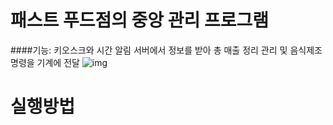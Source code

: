 패스트 푸드점의 중앙 관리 프로그램
=================================
####기능: 키오스크와 시간 알림 서버에서 정보를 받아 총 매출 정리 관리 및 음식제조 명령을 기계에 전달
![img](https://user-images.githubusercontent.com/63354563/123586847-5154d800-d820-11eb-8c4e-8eadf23de1d2.png)

# 실행방법



